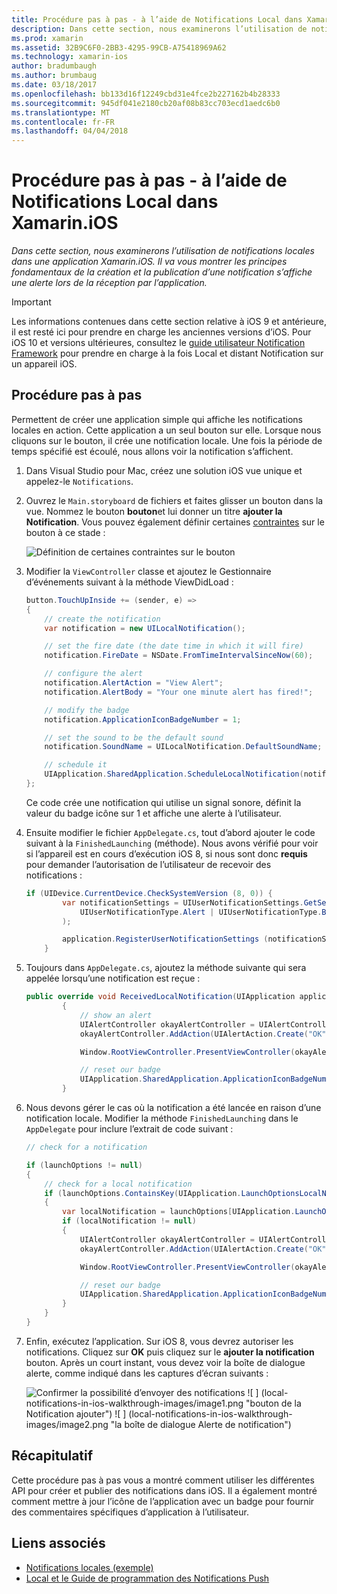 ```yaml
---
title: Procédure pas à pas - à l’aide de Notifications Local dans Xamarin.iOS
description: Dans cette section, nous examinerons l’utilisation de notifications locales dans une application Xamarin.iOS. Il va vous montrer les principes fondamentaux de la création et la publication d’une notification s’affiche une alerte lors de la réception par l’application.
ms.prod: xamarin
ms.assetid: 32B9C6F0-2BB3-4295-99CB-A75418969A62
ms.technology: xamarin-ios
author: bradumbaugh
ms.author: brumbaug
ms.date: 03/18/2017
ms.openlocfilehash: bb133d16f12249cbd31e4fce2b227162b4b28333
ms.sourcegitcommit: 945df041e2180cb20af08b83cc703ecd1aedc6b0
ms.translationtype: MT
ms.contentlocale: fr-FR
ms.lasthandoff: 04/04/2018
---
```

# <a name="walkthrough---using-local-notifications-in-xamarinios"></a>Procédure pas à pas - à l’aide de Notifications Local dans Xamarin.iOS

_Dans cette section, nous examinerons l’utilisation de notifications locales dans une application Xamarin.iOS. Il va vous montrer les principes fondamentaux de la création et la publication d’une notification s’affiche une alerte lors de la réception par l’application._

> [!IMPORTANT]
> Les informations contenues dans cette section relative à iOS 9 et antérieure, il est resté ici pour prendre en charge les anciennes versions d’iOS. Pour iOS 10 et versions ultérieures, consultez le [guide utilisateur Notification Framework](~/ios/platform/user-notifications/index.md) pour prendre en charge à la fois Local et distant Notification sur un appareil iOS.

## <a name="walkthrough"></a>Procédure pas à pas

Permettent de créer une application simple qui affiche les notifications locales en action. Cette application a un seul bouton sur elle. Lorsque nous cliquons sur le bouton, il crée une notification locale. Une fois la période de temps spécifié est écoulé, nous allons voir la notification s’affichent.


1. Dans Visual Studio pour Mac, créez une solution iOS vue unique et appelez-le `Notifications`.
1. Ouvrez le `Main.storyboard` de fichiers et faites glisser un bouton dans la vue. Nommez le bouton **bouton**et lui donner un titre **ajouter la Notification**. Vous pouvez également définir certaines [contraintes](~/ios/user-interface/designer/designer-auto-layout.md) sur le bouton à ce stade : 

    ![](local-notifications-in-ios-walkthrough-images/image3.png "Définition de certaines contraintes sur le bouton")
1. Modifier la `ViewController` classe et ajoutez le Gestionnaire d’événements suivant à la méthode ViewDidLoad :

    ```csharp
    button.TouchUpInside += (sender, e) =>
    {
        // create the notification
        var notification = new UILocalNotification();

        // set the fire date (the date time in which it will fire)
        notification.FireDate = NSDate.FromTimeIntervalSinceNow(60);

        // configure the alert
        notification.AlertAction = "View Alert";
        notification.AlertBody = "Your one minute alert has fired!";

        // modify the badge
        notification.ApplicationIconBadgeNumber = 1;

        // set the sound to be the default sound
        notification.SoundName = UILocalNotification.DefaultSoundName;

        // schedule it
        UIApplication.SharedApplication.ScheduleLocalNotification(notification);
    };
    ```

    Ce code crée une notification qui utilise un signal sonore, définit la valeur du badge icône sur 1 et affiche une alerte à l’utilisateur.

1. Ensuite modifier le fichier `AppDelegate.cs`, tout d’abord ajouter le code suivant à la `FinishedLaunching` (méthode). Nous avons vérifié pour voir si l’appareil est en cours d’exécution iOS 8, si nous sont donc **requis** pour demander l’autorisation de l’utilisateur de recevoir des notifications :

    ```csharp
    if (UIDevice.CurrentDevice.CheckSystemVersion (8, 0)) {
            var notificationSettings = UIUserNotificationSettings.GetSettingsForTypes (
                UIUserNotificationType.Alert | UIUserNotificationType.Badge | UIUserNotificationType.Sound, null
            );

            application.RegisterUserNotificationSettings (notificationSettings);
        }
    ```

1. Toujours dans `AppDelegate.cs`, ajoutez la méthode suivante qui sera appelée lorsqu’une notification est reçue :

    ```csharp
    public override void ReceivedLocalNotification(UIApplication application, UILocalNotification notification)
            {
                // show an alert
                UIAlertController okayAlertController = UIAlertController.Create(notification.AlertAction, notification.AlertBody, UIAlertControllerStyle.Alert);
                okayAlertController.AddAction(UIAlertAction.Create("OK", UIAlertActionStyle.Default, null));

                Window.RootViewController.PresentViewController(okayAlertController, true, null);

                // reset our badge
                UIApplication.SharedApplication.ApplicationIconBadgeNumber = 0;
            }

    ```

1. Nous devons gérer le cas où la notification a été lancée en raison d’une notification locale. Modifier la méthode `FinishedLaunching` dans le `AppDelegate` pour inclure l’extrait de code suivant :


    ```csharp
    // check for a notification

    if (launchOptions != null)
    {
        // check for a local notification
        if (launchOptions.ContainsKey(UIApplication.LaunchOptionsLocalNotificationKey))
        {
            var localNotification = launchOptions[UIApplication.LaunchOptionsLocalNotificationKey] as UILocalNotification;
            if (localNotification != null)
            {
                UIAlertController okayAlertController = UIAlertController.Create(localNotification.AlertAction, localNotification.AlertBody, UIAlertControllerStyle.Alert);
                okayAlertController.AddAction(UIAlertAction.Create("OK", UIAlertActionStyle.Default, null));

                Window.RootViewController.PresentViewController(okayAlertController, true, null);

                // reset our badge
                UIApplication.SharedApplication.ApplicationIconBadgeNumber = 0;
            }
        }
    }

    ```

1. Enfin, exécutez l’application. Sur iOS 8, vous devrez autoriser les notifications. Cliquez sur **OK** puis cliquez sur le **ajouter la notification** bouton. Après un court instant, vous devez voir la boîte de dialogue alerte, comme indiqué dans les captures d’écran suivants :

    ![](local-notifications-in-ios-walkthrough-images/image0.png "Confirmer la possibilité d’envoyer des notifications") ![ ] (local-notifications-in-ios-walkthrough-images/image1.png "bouton de la Notification ajouter") ![ ] (local-notifications-in-ios-walkthrough-images/image2.png "la boîte de dialogue Alerte de notification")

## <a name="summary"></a>Récapitulatif

Cette procédure pas à pas vous a montré comment utiliser les différentes API pour créer et publier des notifications dans iOS. Il a également montré comment mettre à jour l’icône de l’application avec un badge pour fournir des commentaires spécifiques d’application à l’utilisateur.


## <a name="related-links"></a>Liens associés

- [Notifications locales (exemple)](https://developer.xamarin.com/samples/monotouch/LocalNotifications)
- [Local et le Guide de programmation des Notifications Push](https://developer.apple.com/library/prerelease/content/documentation/NetworkingInternet/Conceptual/RemoteNotificationsPG/)
